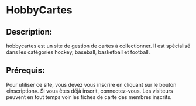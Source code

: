 HobbyCartes
===========

Description:
---------------
hobbycartes est un site de gestion de cartes à collectionner. Il est spécialisé dans les catégories hockey,
baseball, basketball et football.

Prérequis:
---------------
Pour utiliser ce site, vous devez vous inscrire en cliquant sur le bouton «inscription». Si vous êtes déjà
inscrit, connectez-vous. Les visiteurs peuvent en tout temps voir les fiches de carte des membres inscrits.